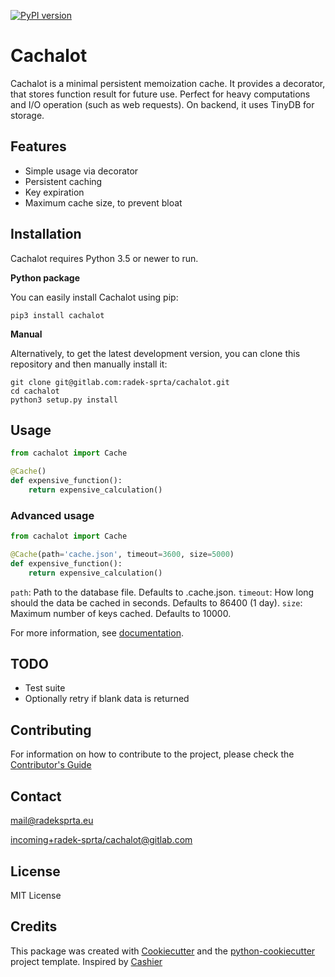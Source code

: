[![PyPI version](https://badge.fury.io/py/cachalot.svg)](https://badge.fury.io/py/cachalot)

# Cachalot
Cachalot is a minimal persistent memoization cache. It provides a decorator, that stores function result for future use. Perfect for heavy computations and I/O operation (such as web requests). On backend, it uses TinyDB for storage.

## Features
- Simple usage via decorator
- Persistent caching
- Key expiration
- Maximum cache size, to prevent bloat

## Installation
Cachalot requires Python 3.5 or newer to run.

**Python package**

You can easily install Cachalot using pip:

`pip3 install cachalot`

**Manual**

Alternatively, to get the latest development version, you can clone this repository and then manually install it:

```
git clone git@gitlab.com:radek-sprta/cachalot.git
cd cachalot
python3 setup.py install
```

## Usage
```python
from cachalot import Cache

@Cache()
def expensive_function():
    return expensive_calculation()
```

### Advanced usage
```python
from cachalot import Cache

@Cache(path='cache.json', timeout=3600, size=5000)
def expensive_function():
    return expensive_calculation()
```

`path`: Path to the database file. Defaults to .cache.json.
`timeout`: How long should the data be cached in seconds. Defaults to 86400 (1 day).
`size`: Maximum number of keys cached. Defaults to 10000.

For more information, see [documentation][documentation].

## TODO
- Test suite
- Optionally retry if blank data is returned

## Contributing
For information on how to contribute to the project, please check the [Contributor's Guide][contributing]

## Contact
[mail@radeksprta.eu](mailto:mail@radeksprta.eu)

[incoming+radek-sprta/cachalot@gitlab.com](incoming+radek-sprta/cachalot@gitlab.com)

## License
MIT License

## Credits
This package was created with [Cookiecutter][cookiecutter] and the [python-cookiecutter][python-cookiecutter] project template. Inspired by [Cashier][cachier]

[cachier]: https://github.com/atmb4u/cashier
[contributing]: https://gitlab.com/radek-sprta/cachalot/blob/master/CONTRIBUTING.md
[cookiecutter]: https://github.com/audreyr/cookiecutter
[documentation]: https://radek-sprta.gitlab.io/cachalot
[python-cookiecutter]: https://gitlab.com/radek-sprta/python-cookiecutter
